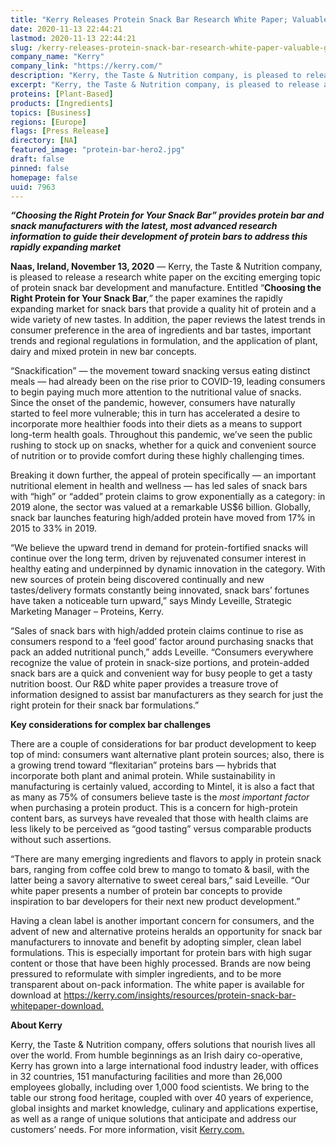 ```yaml
---
title: "Kerry Releases Protein Snack Bar Research White Paper; Valuable Guide to New Trends in Snack Bar Development"
date: 2020-11-13 22:44:21
lastmod: 2020-11-13 22:44:21
slug: /kerry-releases-protein-snack-bar-research-white-paper-valuable-guide-new-trends-snack-bar
company_name: "Kerry"
company_link: "https://kerry.com/"
description: "Kerry, the Taste & Nutrition company, is pleased to release a research white paper on the exciting emerging topic of protein snack bar development and manufacture. Entitled “Choosing the Right Protein for Your Snack Bar,” the paper examines the rapidly expanding market for snack bars that provide a quality hit of protein and a wide variety of new tastes. In addition, the paper reviews the latest trends in consumer preference in the area of ingredients and bar tastes, important trends and regional regulations in formulation, and the application of plant, dairy and mixed protein in new bar concepts."
excerpt: "Kerry, the Taste & Nutrition company, is pleased to release a research white paper on the exciting emerging topic of protein snack bar development and manufacture. Entitled “Choosing the Right Protein for Your Snack Bar,” the paper examines the rapidly expanding market for snack bars that provide a quality hit of protein and a wide variety of new tastes. In addition, the paper reviews the latest trends in consumer preference in the area of ingredients and bar tastes, important trends and regional regulations in formulation, and the application of plant, dairy and mixed protein in new bar concepts."
proteins: [Plant-Based]
products: [Ingredients]
topics: [Business]
regions: [Europe]
flags: [Press Release]
directory: [NA]
featured_image: "protein-bar-hero2.jpg"
draft: false
pinned: false
homepage: false
uuid: 7963
---
```

<p><strong><em>“Choosing the Right Protein for Your Snack Bar” provides protein bar and snack manufacturers with the latest, most advanced research information to guide their development of protein bars to address this rapidly expanding market</em></strong></p>
<p><strong>Naas, Ireland, November 13, 2020</strong> — Kerry, the Taste & Nutrition company, is pleased to release a research white paper on the exciting emerging topic of protein snack bar development and manufacture. Entitled “<strong>Choosing the Right Protein for Your Snack Bar</strong><em>,” </em>the paper examines the rapidly expanding market for snack bars that provide a quality hit of protein and a wide variety of new tastes. In addition, the paper reviews the latest trends in consumer preference in the area of ingredients and bar tastes, important trends and regional regulations in formulation, and the application of plant, dairy and mixed protein in new bar concepts.</p>
<p>“Snackification” — the movement toward snacking versus eating distinct meals — had already been on the rise prior to COVID-19, leading consumers to begin paying much more attention to the nutritional value of snacks. Since the onset of the pandemic, however, consumers have naturally started to feel more vulnerable; this in turn has accelerated a desire to incorporate more healthier foods into their diets as a means to support long-term health goals. Throughout this pandemic, we’ve seen the public rushing to stock up on snacks, whether for a quick and convenient source of nutrition or to provide comfort during these highly challenging times.</p>
<p>Breaking it down further, the appeal of protein specifically — an important nutritional element in health and wellness — has led sales of snack bars with “high” or “added” protein claims to grow exponentially as a category: in 2019 alone, the sector was valued at a remarkable US$6 billion. Globally, snack bar launches featuring high/added protein have moved from 17% in 2015 to 33% in 2019.</p>
<p>“We believe the upward trend in demand for protein-fortified snacks will continue over the long term, driven by rejuvenated consumer interest in healthy eating and underpinned by dynamic innovation in the category. With new sources of protein being discovered continually and new tastes/delivery formats constantly being innovated, snack bars’ fortunes have taken a noticeable turn upward,” says Mindy Leveille, Strategic Marketing Manager – Proteins, Kerry.</p>
<p>“Sales of snack bars with high/added protein claims continue to rise as consumers respond to a ‘feel good’ factor around purchasing snacks that pack an added nutritional punch,” adds Leveille. “Consumers everywhere recognize the value of protein in snack-size portions, and protein-added snack bars are a quick and convenient way for busy people to get a tasty nutrition boost. Our R&D white paper provides a treasure trove of information designed to assist bar manufacturers as they search for just the right protein for their snack bar formulations.”</p>
<p><strong>Key considerations for complex bar challenges</strong></p>
<p>There are a couple of considerations for bar product development to keep top of mind: consumers want alternative plant protein sources; also, there is a growing trend toward “flexitarian” proteins bars — hybrids that incorporate both plant and animal protein. While sustainability in manufacturing is certainly valued, according to Mintel, it is also a fact that as many as 75% of consumers believe taste is the <em>most important</em> <em>factor</em> when purchasing a protein product. This is a concern for high-protein content bars, as surveys have revealed that those with health claims are less likely to be perceived as “good tasting” versus comparable products without such assertions.</p>
<p>“There are many emerging ingredients and flavors to apply in protein snack bars, ranging from coffee cold brew to mango to tomato & basil, with the latter being a savory alternative to sweet cereal bars,” said Leveille. “Our white paper presents a number of protein bar concepts to provide inspiration to bar developers for their next new product development.”</p>
<p>Having a clean label is another important concern for consumers, and the advent of new and alternative proteins heralds an opportunity for snack bar manufacturers to innovate and benefit by adopting simpler, clean label formulations. This is especially important for protein bars with high sugar content or those that have been highly processed. Brands are now being pressured to reformulate with simpler ingredients, and to be more transparent about on-pack information. The white paper is available for download at <a href="https://kerry.com/insights/resources/protein-snack-bar-whitepaper-download">https://kerry.com/insights/resources/protein-snack-bar-whitepaper-download</a><u>.</u></p>
<p><strong>About </strong><strong>Kerry </strong></p>
<p>Kerry, the Taste & Nutrition company, offers solutions that nourish lives all over the world. From humble beginnings as an Irish dairy co-operative, Kerry has grown into a large international food industry leader, with offices in 32 countries, 151 manufacturing facilities and more than 26,000 employees globally, including over 1,000 food scientists. We bring to the table our strong food heritage, coupled with over 40 years of experience, global insights and market knowledge, culinary and applications expertise, as well as a range of unique solutions that anticipate and address our customers’ needs. For more information, visit <a href="http://www.kerry.com">Kerry.com</a><u>.</u></p>
